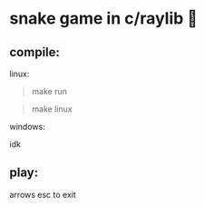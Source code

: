 # snake game in c/raylib 🐍

## compile:

linux: 

> make run

> make linux

windows:

idk

## play:

arrows
esc to exit
